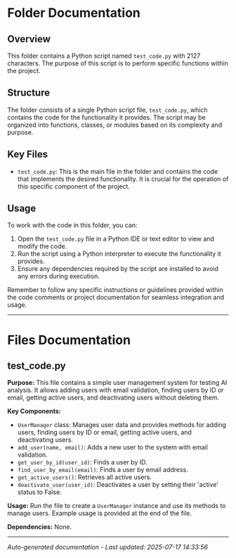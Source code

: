 # Folder Documentation

## Overview
This folder contains a Python script named `test_code.py` with 2127 characters. The purpose of this script is to perform specific functions within the project.

## Structure
The folder consists of a single Python script file, `test_code.py`, which contains the code for the functionality it provides. The script may be organized into functions, classes, or modules based on its complexity and purpose.

## Key Files
- `test_code.py`: This is the main file in the folder and contains the code that implements the desired functionality. It is crucial for the operation of this specific component of the project.

## Usage
To work with the code in this folder, you can:
1. Open the `test_code.py` file in a Python IDE or text editor to view and modify the code.
2. Run the script using a Python interpreter to execute the functionality it provides.
3. Ensure any dependencies required by the script are installed to avoid any errors during execution.

Remember to follow any specific instructions or guidelines provided within the code comments or project documentation for seamless integration and usage.

---

# Files Documentation

## test_code.py

**Purpose:** This file contains a simple user management system for testing AI analysis. It allows adding users with email validation, finding users by ID or email, getting active users, and deactivating users without deleting them.

**Key Components:**
- `UserManager` class: Manages user data and provides methods for adding users, finding users by ID or email, getting active users, and deactivating users.
- `add_user(name, email)`: Adds a new user to the system with email validation.
- `get_user_by_id(user_id)`: Finds a user by ID.
- `find_user_by_email(email)`: Finds a user by email address.
- `get_active_users()`: Retrieves all active users.
- `deactivate_user(user_id)`: Deactivates a user by setting their 'active' status to False.

**Usage:** Run the file to create a `UserManager` instance and use its methods to manage users. Example usage is provided at the end of the file.

**Dependencies:** None.

---
*Auto-generated documentation - Last updated: 2025-07-17 14:33:56*

